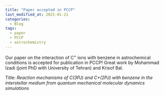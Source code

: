```yaml
---
title: "Paper accepted in PCCP"
last_modified_at: 2021-01-21
categories:
  - Blog
tags:
  - paper
  - PCCP
  - astrochemistry
---
```


Our paper on the interaction of C<sup>+</sup> ions with benzene in astrochemical conditions is accepted for publication in PCCP!
Great work by Mohammad Izadi (joint PhD with University of Tehran) and Krisof Bal.

Title:
<em>Reaction mechanisms of C(3PJ) and C+(2PJ) with benzene in the interstellar medium from quantum mechanical molecular dynamics simulations</em>
